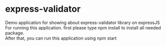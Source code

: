 # express-validator
Demo application for showing about express-validator library on expressJS\
For running this application. first please type npm install to install all needed package.\
After that, you can run this application using npm start 
